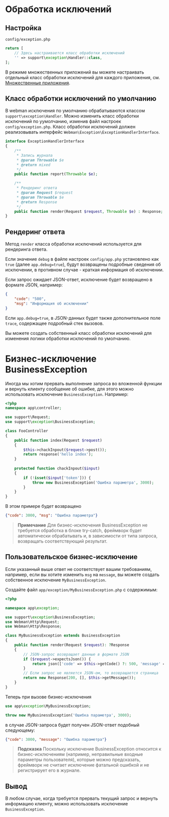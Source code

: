 # Обработка исключений

## Настройка
`config/exception.php`
```php
return [
    // Здесь настраивается класс обработки исключений
    '' => support\exception\Handler::class,
];
```
В режиме множественных приложений вы можете настраивать отдельный класс обработки исключений для каждого приложения, см. [Множественные приложения](multiapp.md).

## Класс обработки исключений по умолчанию
В webman исключения по умолчанию обрабатываются классом `support\exception\Handler`. Можно изменить класс обработки исключений по уумолчанию, изменив файл настроек `config/exception.php`. Класс обработки исключений должен реализовывать интерфейс `Webman\Exception\ExceptionHandlerInterface`.
```php
interface ExceptionHandlerInterface
{
    /**
     * Запись журнала
     * @param Throwable $e
     * @return mixed
     */
    public function report(Throwable $e);

    /**
     * Рендеринг ответа
     * @param Request $request
     * @param Throwable $e
     * @return Response
     */
    public function render(Request $request, Throwable $e) : Response;
}
```

## Рендеринг ответа
Метод `render` класса обработки исключений используется для рендеринга ответа.

Если значение `debug` в файле настроек `config/app.php` установлено как `true` (далее `app.debug=true`), будут возвращены подробные сведения об исключении, в противном случае - краткая информация об исключении.

Если запрос ожидает JSON-ответ, исключение будет возвращено в формате JSON, например:
```json
{
    "code": "500",
    "msg": "Информация об исключении"
}
```
Если `app.debug=true`, в JSON-данных будет также дополнительное поле `trace`, содержащее подробный стек вызовов.

Вы можете создать собственный класс обработки исключений для изменения логики обработки исключений по умолчанию.

# Бизнес-исключение BusinessException
Иногда мы хотим прервать выполнение запроса во вложенной функции и вернуть клиенту сообщение об ошибке, для этого можно использовать исключение `BusinessException`.
Например:

```php
<?php
namespace app\controller;

use support\Request;
use support\exception\BusinessException;

class FooController
{
    public function index(Request $request)
    {
        $this->chackInpout($request->post());
        return response('hello index');
    }
    
    protected function chackInpout($input)
    {
        if (!isset($input['token'])) {
            throw new BusinessException('Ошибка параметра', 3000);
        }
    }
}
```

В этом примере будет возвращено
```json
{"code": 3000, "msg": "Ошибка параметра"}
```

> **Примечание**
> Для бизнес-исключения BusinessException не требуется обработка в блоке try-catch, фреймворк будет автоматически обрабатывать и, в зависимости от типа запроса, возвращать соответствующий результат.

## Пользовательское бизнес-исключение

Если указанный выше ответ не соответствует вашим требованиям, например, если вы хотите изменить `msg` на `message`, вы можете создать собственное исключение `MyBusinessException`.

Создайте файл `app/exception/MyBusinessException.php` с содержимым:
```php
<?php

namespace app\exception;

use support\exception\BusinessException;
use Webman\Http\Request;
use Webman\Http\Response;

class MyBusinessException extends BusinessException
{
    public function render(Request $request): ?Response
    {
        // JSON-запрос возвращает данные в формате JSON
        if ($request->expectsJson()) {
            return json(['code' => $this->getCode() ?: 500, 'message' => $this->getMessage()]);
        }
        // Если запрос не является JSON-ом, то возвращается страница
        return new Response(200, [], $this->getMessage());
    }
}
```

Теперь при вызове бизнес-исключения
```php
use app\exception\MyBusinessException;

throw new MyBusinessException('Ошибка параметра', 3000);
```
в случае JSON-запроса будет получен JSON-ответ подобный следующему:
```json
{"code": 3000, "message": "Ошибка параметра"}
```

> **Подсказка**
> Поскольку исключение BusinessException относится к бизнес-исключениям (например, неправильные входные параметры пользователя), которые можно предсказать, фреймворк не считает исключение фатальной ошибкой и не регистрирует его в журнале.

## Вывод

В любом случае, когда требуется прервать текущий запрос и вернуть информацию клиенту, можно использовать исключение `BusinessException`.

